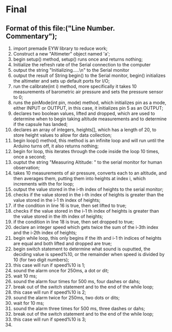 # Final
## Format of this file:("Line Number. Commentary");
1. import premade EYW library to reduce work;
2. Construct a new "Altimeter" object named 'a';
3. begin setup() method, setup() runs once and returns nothing;
4. Initialize the refresh rate of the Serial connection to the computer
5. output the string "Initializing.....\n" to the Serial monitor
6. output the result of String begin() to the Serial monitor, begin() initializes the altimeter and sets up default ports for I/O;
7. run the calibrate(int i) method, more specifically it takes 10 measurements of barometric air pressure and sets the pressure sensor to 0;
8. runs the pinMode(int pin, mode) method, which initializes pin as a mode, either INPUT or OUTPUT, in this case, it initializes pin 5 as an OUTPUT;
9. declares two boolean values, lifted and dropped, which are used to determine when to begin taking altitude measurements and to determine if the capsule has landed;
10. declares an array of integers, heights[], which has a length of 20, to store height values to allow for data collection;
11. begin loop() method, this method is an infinite loop and will run until the Arduino turns off, it also returns nothing;
12. begin for loop, this iterates through the code inside the loop 10 times, once a second;
13. ouptut the string "Measuring Altitude: " to the serial monitor for human observation;
14. takes 10 measurements of air pressure, converts each to an altitude, and then averages them, putting them into heights at index i, which increments with the for loop;
15. output the value stored in the i-th index of heights to the serial monitor;
16. checks if the value stored in the i-th index of heights is greater than the value stored in the i-1 th index of heights;
17. if the condition in line 16 is true, then set lifted to true;
18. checks if the value stored in the i-1 th index of heights is greater than the value stored in the ith index of heights;
19. if the condition in line 18 is true, then set dropped to true;
20. declare an integer speed which gets twice the sum of the i-3th index and the i-2th index of heights;
21. begin while loop, this only begins if the ith and i-1 th indices of heights are equal and both lifted and dropped are true;
22. begin switch statement to determine what sound is ouputted, the deciding value is speed%10, or the remainder when speed is divided by 10 (for two digit numbers);
23. this case will run if speed%10 is 1;
24. sound the alarm once for 250ms, a dot or dit;
25. wait 10 ms;
26. sound the alarm four times for 500 ms, four dashes or dahs;
27. break out of the switch statement and to the end of the while loop;
28. this case will run if speed%10 is 2;
29. sound the alarm twice for 250ms, two dots or dits;
30. wait for 10 ms;
31. sound the alarm three times for 500 ms, three dashes or dahs;
32. break out of the switch statement and to the end of the while loop;
33. this case will run if speed%10 is 3;
34. 
